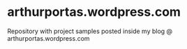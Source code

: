 # arthurportas.wordpress.com
Repository with project samples posted inside my blog @ arthurportas.wordpress.com
